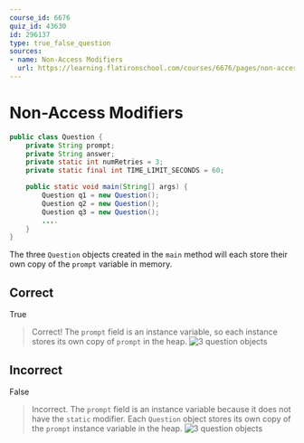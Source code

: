 ```yaml
---
course_id: 6676
quiz_id: 43630
id: 296137
type: true_false_question
sources:
- name: Non-Access Modifiers
  url: https://learning.flatironschool.com/courses/6676/pages/non-access-modifiers
---
```


# Non-Access Modifiers

```java
public class Question {
    private String prompt;
    private String answer;
    private static int numRetries = 3;
    private static final int TIME_LIMIT_SECONDS = 60;

    public static void main(String[] args) {
        Question q1 = new Question();
        Question q2 = new Question();
        Question q3 = new Question();
        ....
    }
}
```

The three `Question` objects created in the `main` method will each store their own copy of the `prompt` variable in memory.

## Correct

True

> Correct! The `prompt` field is an instance variable, so each instance stores its own copy of `prompt` in the heap.
> ![3 question objects](https://curriculum-content.s3.amazonaws.com/6676/java-mod2-oop-fundamentals/quiz2_q02.png)

## Incorrect

False

> Incorrect.  The `prompt` field is an instance variable because it does not have the `static` modifier.
> Each `Question` object stores its own copy of the `prompt` instance variable in the heap.
> ![3 question objects](https://curriculum-content.s3.amazonaws.com/6676/java-mod2-oop-fundamentals/quiz2_q02.png)
